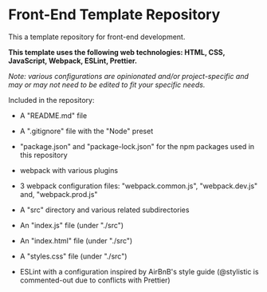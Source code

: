 # Front-End Template Repository

This a template repository for front-end development.

**This template uses the following web technologies: HTML, CSS, JavaScript, Webpack, ESLint, Prettier.**

*Note: various configurations are opinionated and/or project-specific and may or may not need to be edited to fit your specific needs.*

Included in the repository:

- A "README.md" file

- A ".gitignore" file with the "Node" preset

- "package.json" and "package-lock.json" for the npm packages used in this repository

- webpack with various plugins

- 3 webpack configuration files: "webpack.common.js", "webpack.dev.js" and, "webpack.prod.js"

- A "src" directory and various related subdirectories

- An "index.js" file (under "./src")

- An "index.html" file (under "./src")

- A "styles.css" file (under "./src")

- ESLint with a configuration inspired by AirBnB's style guide (@stylistic is commented-out due to conflicts with Prettier)

